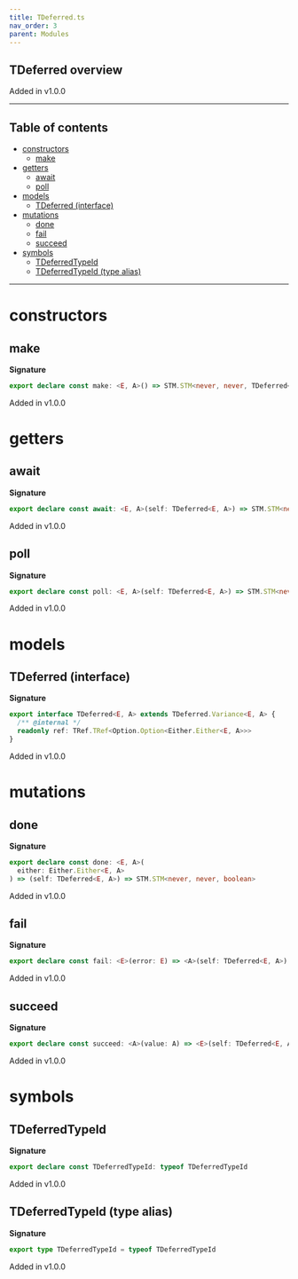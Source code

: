 ```yaml
---
title: TDeferred.ts
nav_order: 3
parent: Modules
---
```


## TDeferred overview

Added in v1.0.0

---

<h2 class="text-delta">Table of contents</h2>

- [constructors](#constructors)
  - [make](#make)
- [getters](#getters)
  - [await](#await)
  - [poll](#poll)
- [models](#models)
  - [TDeferred (interface)](#tdeferred-interface)
- [mutations](#mutations)
  - [done](#done)
  - [fail](#fail)
  - [succeed](#succeed)
- [symbols](#symbols)
  - [TDeferredTypeId](#tdeferredtypeid)
  - [TDeferredTypeId (type alias)](#tdeferredtypeid-type-alias)

---

# constructors

## make

**Signature**

```ts
export declare const make: <E, A>() => STM.STM<never, never, TDeferred<E, A>>
```

Added in v1.0.0

# getters

## await

**Signature**

```ts
export declare const await: <E, A>(self: TDeferred<E, A>) => STM.STM<never, E, A>
```

Added in v1.0.0

## poll

**Signature**

```ts
export declare const poll: <E, A>(self: TDeferred<E, A>) => STM.STM<never, never, Option.Option<Either.Either<E, A>>>
```

Added in v1.0.0

# models

## TDeferred (interface)

**Signature**

```ts
export interface TDeferred<E, A> extends TDeferred.Variance<E, A> {
  /** @internal */
  readonly ref: TRef.TRef<Option.Option<Either.Either<E, A>>>
}
```

Added in v1.0.0

# mutations

## done

**Signature**

```ts
export declare const done: <E, A>(
  either: Either.Either<E, A>
) => (self: TDeferred<E, A>) => STM.STM<never, never, boolean>
```

Added in v1.0.0

## fail

**Signature**

```ts
export declare const fail: <E>(error: E) => <A>(self: TDeferred<E, A>) => STM.STM<never, never, boolean>
```

Added in v1.0.0

## succeed

**Signature**

```ts
export declare const succeed: <A>(value: A) => <E>(self: TDeferred<E, A>) => STM.STM<never, never, boolean>
```

Added in v1.0.0

# symbols

## TDeferredTypeId

**Signature**

```ts
export declare const TDeferredTypeId: typeof TDeferredTypeId
```

Added in v1.0.0

## TDeferredTypeId (type alias)

**Signature**

```ts
export type TDeferredTypeId = typeof TDeferredTypeId
```

Added in v1.0.0
